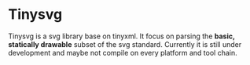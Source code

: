 Tinysvg
======

Tinysvg is a svg library base on tinyxml. It focus on parsing the **basic, statically drawable** subset of the svg standard.
Currently it is still under development and maybe not compile on every platform and tool chain.